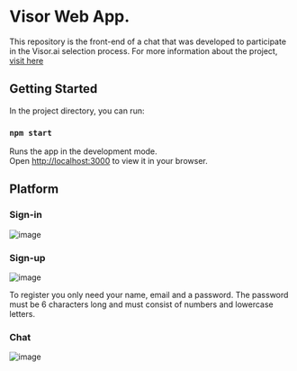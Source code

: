 # Visor Web App.

This repository is the front-end of a chat that was developed to participate in the Visor.ai selection process. For more information about the project, [visit here](https://github.com/JeffersonGibin/visor-challenge)


## Getting Started

In the project directory, you can run:

### `npm start`

Runs the app in the development mode.\
Open [http://localhost:3000](http://localhost:3000) to view it in your browser.


## Platform

### Sign-in

![image](https://user-images.githubusercontent.com/6215779/227002963-db455c08-83ce-44e5-b79b-894646d7031c.png)

### Sign-up

![image](https://user-images.githubusercontent.com/6215779/227003233-5bbb9f42-12f6-4e35-897c-4cd887e1b596.png)


To register you only need your name, email and a password. The password must be 6 characters long and must consist of numbers and lowercase letters.


### Chat

![image](https://user-images.githubusercontent.com/6215779/227083757-3cea1fcc-1d73-41f4-b5f2-5f01d54e19c4.png)
